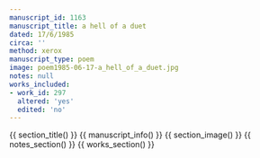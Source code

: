 ```yaml
---
manuscript_id: 1163
manuscript_title: a hell of a duet
dated: 17/6/1985
circa: ''
method: xerox
manuscript_type: poem
image: poem1985-06-17-a_hell_of_a_duet.jpg
notes: null
works_included:
- work_id: 297
  altered: 'yes'
  edited: 'no'
---
```


{{ section_title() }}
{{ manuscript_info() }}
{{ section_image() }}
{{ notes_section() }}
{{ works_section() }}
